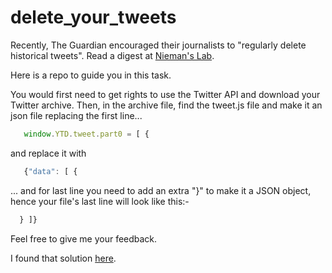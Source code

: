 # delete_your_tweets

Recently, The Guardian encouraged their journalists to "regularly delete historical tweets". Read a digest at [Nieman's Lab](https://www.niemanlab.org/2022/05/think-carefully-before-you-quote-tweet-the-guardian-releases-new-social-media-guidelines-for-staff/).

Here is a repo to guide you in this task.

You would first need to get rights to use the Twitter API and download your Twitter archive. Then, in the archive file, find the tweet.js file and make it an json file replacing the first line...

```javascript
   window.YTD.tweet.part0 = [ {
```

and replace it with

```javascript
   {"data": [ {
```

... and for last line you need to add an extra "}" to make it a JSON object, hence your file's last line will look like this:-

```javascript
  } ]}
```

Feel free to give me your feedback.

I found that solution [here](https://dev.to/3zadessg/deleting-old-tweets-using-python-twitter-api-for-a-date-range-1a23).
